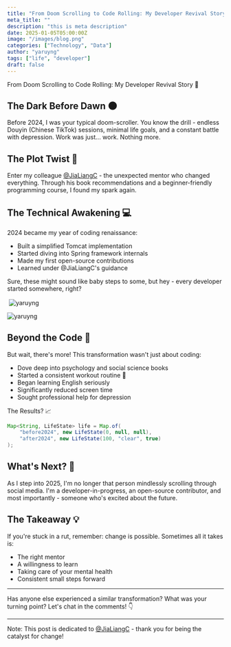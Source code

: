 ```yaml
---
title: "From Doom Scrolling to Code Rolling: My Developer Revival Story 🚀"
meta_title: ""
description: "this is meta description"
date: 2025-01-05T05:00:00Z
image: "/images/blog.png"
categories: ["Technology", "Data"]
author: "yaruyng"
tags: ["life", "developer"]
draft: false
---
```


From Doom Scrolling to Code Rolling: My Developer Revival Story 🚀



## The Dark Before Dawn 🌑
Before 2024, I was your typical doom-scroller. You know the drill - endless Douyin (Chinese TikTok) sessions, minimal life goals, and a constant battle with depression. Work was just... work. Nothing more.

## The Plot Twist 🔄
Enter my colleague [@JiaLiangC](https://github.com/JiaLiangC) - the unexpected mentor who changed everything. Through his book recommendations and a beginner-friendly programming course, I found my spark again.

## The Technical Awakening 💻
2024 became my year of coding renaissance:

- Built a simplified Tomcat implementation
- Started diving into Spring framework internals
- Made my first open-source contributions
- Learned under @JiaLiangC's guidance

Sure, these might sound like baby steps to some, but hey - every developer started somewhere, right?
<p>&nbsp;<img align="center" src="https://github-readme-stats.vercel.app/api?username=yaruyng&show_icons=true&theme=dracula&locale=en" alt="yaruyng" /></p>

<p><img align="center" src="https://github-readme-streak-stats.herokuapp.com/?user=yaruyng&" alt="yaruyng" /></p>

## Beyond the Code 🌱
But wait, there's more! This transformation wasn't just about coding:

- Dove deep into psychology and social science books
- Started a consistent workout routine 💪
- Began learning English seriously
- Significantly reduced screen time
- Sought professional help for depression

The Results? 📈

```java
Map<String, LifeState> life = Map.of(
    "before2024", new LifeState(0, null, null),
    "after2024", new LifeState(100, "clear", true)
);
```

## What's Next? 🎯
As I step into 2025, I'm no longer that person mindlessly scrolling through social media. I'm a developer-in-progress, an open-source contributor, and most importantly - someone who's excited about the future.

## The Takeaway 💡
If you're stuck in a rut, remember: change is possible. Sometimes all it takes is:

- The right mentor
- A willingness to learn
- Taking care of your mental health
- Consistent small steps forward

---

Has anyone else experienced a similar transformation? What was your turning point? Let's chat in the comments! 👇

---

Note: This post is dedicated to [@JiaLiangC](https://github.com/JiaLiangC) - thank you for being the catalyst for change!



